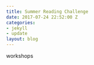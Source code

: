 ```yaml
---
title: Summer Reading Challenge
date: 2017-07-24 22:52:00 Z
categories:
- jekyll
- update
layout: blog
---
```


workshops